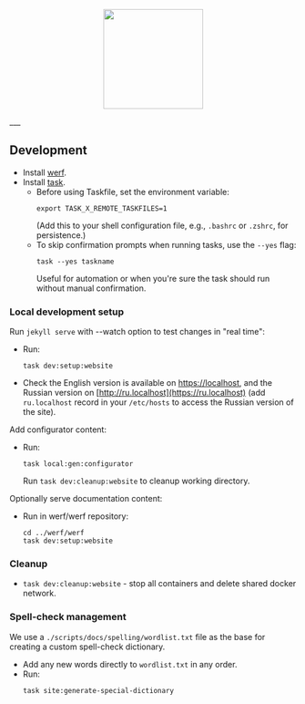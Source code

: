 <p align="center">
  <img src="https://raw.githubusercontent.com/werf/website/main/assets/images/werf-logo.svg?sanitize=true" style="max-height:100%;" height="175">
</p>
___

## Development

- Install [werf](http://werf.io/docs/index.html).
- Install [task](https://taskfile.dev/installation/).
  - Before using Taskfile, set the environment variable:  
    ```shell
    export TASK_X_REMOTE_TASKFILES=1
    ```
    (Add this to your shell configuration file, e.g., `.bashrc` or `.zshrc`, for persistence.)
  - To skip confirmation prompts when running tasks, use the `--yes` flag:  
    ```shell
    task --yes taskname
    ```
    Useful for automation or when you're sure the task should run without manual confirmation.

### Local development setup

Run `jekyll serve` with --watch option to test changes in "real time":

- Run:
  ```shell
  task dev:setup:website
  ```
- Check the English version is available on [https://localhost](http://localhost), and the Russian version on [http://ru.localhost](https://ru.localhost) (add `ru.localhost` record in your `/etc/hosts` to access the Russian version of the site).

Add configurator content:
- Run:
  ```shell
  task local:gen:configurator
  ```
  Run `task dev:cleanup:website` to cleanup working directory.

Optionally serve documentation content:

- Run in werf/werf repository:
  ```shell
  cd ../werf/werf
  task dev:setup:website
  ```

### Cleanup

- `task dev:cleanup:website` - stop all containers and delete shared docker network.

### Spell-check management

We use a `./scripts/docs/spelling/wordlist.txt` file as the base for creating a custom spell-check dictionary.

- Add any new words directly to `wordlist.txt` in any order.
- Run:
  ```shell
  task site:generate-special-dictionary
  ```